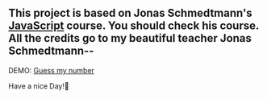 ## This project is based on Jonas Schmedtmann's [JavaScript](https://www.udemy.com/user/jonasschmedtmann/) course. You should check his course. All the credits go to my beautiful teacher Jonas Schmedtmann--

DEMO: [Guess my number](https://ph0enix46.github.io/Dice-game---JAVASCRIPT/)

Have a nice Day!💛

